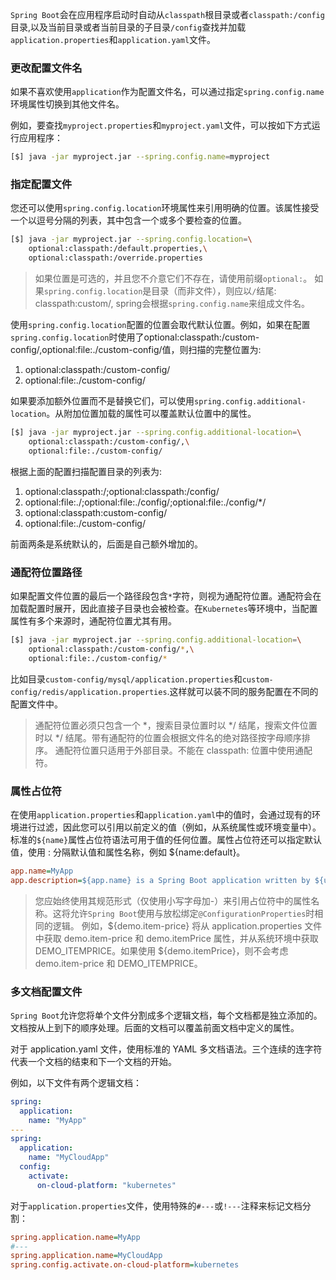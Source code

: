 `Spring Boot`会在应用程序启动时自动从`classpath`根目录或者`classpath:/config`目录,以及当前目录或者当前目录的子目录`/config`查找并加载`application.properties`和`application.yaml`文件。

### 更改配置文件名

如果不喜欢使用`application`作为配置文件名，可以通过指定`spring.config.name`环境属性切换到其他文件名。

例如，要查找`myproject.properties`和`myproject.yaml`文件，可以按如下方式运行应用程序：

```bash
[$] java -jar myproject.jar --spring.config.name=myproject
```

### 指定配置文件

您还可以使用`spring.config.location`环境属性来引用明确的位置。该属性接受一个以逗号分隔的列表，其中包含一个或多个要检查的位置。

```bash
[$] java -jar myproject.jar --spring.config.location=\
    optional:classpath:/default.properties,\
    optional:classpath:/override.properties
```

> 如果位置是可选的，并且您不介意它们不存在，请使用前缀`optional:`。
> 如果`spring.config.location`是目录（而非文件），则应以`/`结尾: classpath:custom/, spring会根据`spring.config.name`来组成文件名。


使用`spring.config.location`配置的位置会取代默认位置。例如，如果在配置`spring.config.location`时使用了optional:classpath:/custom-config/,optional:file:./custom-config/值，则扫描的完整位置为:

1. optional:classpath:/custom-config/
2. optional:file:./custom-config/

如果要添加额外位置而不是替换它们，可以使用`spring.config.additional-location`。从附加位置加载的属性可以覆盖默认位置中的属性。

```bash
[$] java -jar myproject.jar --spring.config.additional-location=\
    optional:classpath:/custom-config/,\
    optional:file:./custom-config/
```

根据上面的配置扫描配置目录的列表为:

1. optional:classpath:/;optional:classpath:/config/
2. optional:file:./;optional:file:./config/;optional:file:./config/*/
3. optional:classpath:custom-config/
4. optional:file:./custom-config/

前面两条是系统默认的，后面是自己额外增加的。

### 通配符位置路径

如果配置文件位置的最后一个路径段包含`*`字符，则视为通配符位置。通配符会在加载配置时展开，因此直接子目录也会被检查。在`Kubernetes`等环境中，当配置属性有多个来源时，通配符位置尤其有用。

```bash
[$] java -jar myproject.jar --spring.config.additional-location=\
    optional:classpath:/custom-config/*,\
    optional:file:./custom-config/*
```

比如目录`custom-config/mysql/application.properties`和`custom-config/redis/application.properties`.这样就可以装不同的服务配置在不同的配置文件中。


> 通配符位置必须只包含一个 *，搜索目录位置时以 */ 结尾，搜索文件位置时以 */<filename> 结尾。带有通配符的位置会根据文件名的绝对路径按字母顺序排序。
> 通配符位置只适用于外部目录。不能在 classpath: 位置中使用通配符。

### 属性占位符

在使用`application.properties`和`application.yaml`中的值时，会通过现有的环境进行过滤，因此您可以引用以前定义的值（例如，从系统属性或环境变量中）。标准的`${name}`属性占位符语法可用于值的任何位置。属性占位符还可以指定默认值，使用 : 分隔默认值和属性名称，例如 ${name:default}。


```ini
app.name=MyApp
app.description=${app.name} is a Spring Boot application written by ${username:Unknown}
```

> 您应始终使用其规范形式（仅使用小写字母加-）来引用占位符中的属性名称。这将允许`Spring Boot`使用与放松绑定`@ConfigurationProperties`时相同的逻辑。
> 例如，${demo.item-price} 将从 application.properties 文件中获取 demo.item-price 和 demo.itemPrice 属性，并从系统环境中获取 DEMO_ITEMPRICE。如果使用 ${demo.itemPrice}，则不会考虑 demo.item-price 和 DEMO_ITEMPRICE。

### 多文档配置文件

`Spring Boot`允许您将单个文件分割成多个逻辑文档，每个文档都是独立添加的。文档按从上到下的顺序处理。后面的文档可以覆盖前面文档中定义的属性。

对于 application.yaml 文件，使用标准的 YAML 多文档语法。三个连续的连字符代表一个文档的结束和下一个文档的开始。

例如，以下文件有两个逻辑文档：

```yaml
spring:
  application:
    name: "MyApp"
---
spring:
  application:
    name: "MyCloudApp"
  config:
    activate:
      on-cloud-platform: "kubernetes"
```

对于`application.properties`文件，使用特殊的`#---`或`!---`注释来标记文档分割：

```ini
spring.application.name=MyApp
#---
spring.application.name=MyCloudApp
spring.config.activate.on-cloud-platform=kubernetes
```
